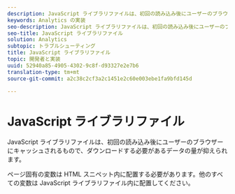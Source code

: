 ```yaml
---
description: JavaScript ライブラリファイルは、初回の読み込み後にユーザーのブラウザーにキャッシュされるもので、ダウンロードする必要があるデータの量が抑えられます。
keywords: Analytics の実装
seo-description: JavaScript ライブラリファイルは、初回の読み込み後にユーザーのブラウザーにキャッシュされるもので、ダウンロードする必要があるデータの量が抑えられます。
seo-title: JavaScript ライブラリファイル
solution: Analytics
subtopic: トラブルシューティング
title: JavaScript ライブラリファイル
topic: 開発者と実装
uuid: 52940a85-4905-4302-9c8f-d93327e2e7b6
translation-type: tm+mt
source-git-commit: a2c38c2cf3a2c1451e2c60e003ebe1fa9bfd145d

---
```



# JavaScript ライブラリファイル

JavaScript ライブラリファイルは、初回の読み込み後にユーザーのブラウザーにキャッシュされるもので、ダウンロードする必要があるデータの量が抑えられます。

ページ固有の変数は HTML スニペット内に配置する必要があります。他のすべての変数は JavaScript ライブラリファイル内に配置してください。
